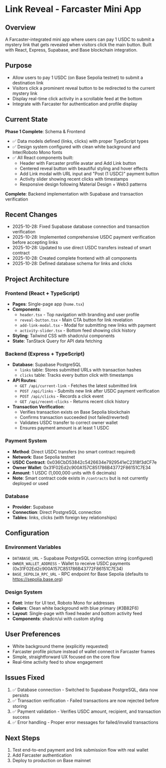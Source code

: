 # Link Reveal - Farcaster Mini App

## Overview
A Farcaster-integrated mini app where users can pay 1 USDC to submit a mystery link that gets revealed when visitors click the main button. Built with React, Express, Supabase, and Base blockchain integration.

## Purpose
- Allow users to pay 1 USDC (on Base Sepolia testnet) to submit a destination link
- Visitors click a prominent reveal button to be redirected to the current mystery link
- Display real-time click activity in a scrollable feed at the bottom
- Integrate with Farcaster for authentication and profile display

## Current State
**Phase 1 Complete**: Schema & Frontend
- ✅ Data models defined (links, clicks) with proper TypeScript types
- ✅ Design system configured with clean white background and Inter/Roboto Mono fonts
- ✅ All React components built:
  - Header with Farcaster profile avatar and Add Link button
  - Centered reveal button with beautiful styling and hover effects
  - Add Link modal with URL input and "Post (1 USDC)" payment button
  - Activity slider showing recent clicks with timestamps
  - Responsive design following Material Design + Web3 patterns

**Complete**: Backend implementation with Supabase and transaction verification

## Recent Changes
- 2025-10-28: Fixed Supabase database connection and transaction verification
- 2025-10-28: Implemented comprehensive USDC payment verification before accepting links
- 2025-10-28: Updated to use direct USDC transfers instead of smart contract
- 2025-10-28: Created complete frontend with all components
- 2025-10-28: Defined database schema for links and clicks

## Project Architecture

### Frontend (React + TypeScript)
- **Pages**: Single-page app (`home.tsx`)
- **Components**:
  - `header.tsx` - Top navigation with branding and user profile
  - `reveal-button.tsx` - Main CTA button for link revelation
  - `add-link-modal.tsx` - Modal for submitting new links with payment
  - `activity-slider.tsx` - Bottom feed showing click history
- **Styling**: Tailwind CSS with shadcn/ui components
- **State**: TanStack Query for API data fetching

### Backend (Express + TypeScript)
- **Database**: Supabase PostgreSQL
  - `links` table: Stores submitted URLs with transaction hashes
  - `clicks` table: Tracks every button click with timestamps
- **API Routes**:
  - `GET /api/current-link` - Fetches the latest submitted link
  - `POST /api/links` - Submits new link after USDC payment verification
  - `POST /api/clicks` - Records a click event
  - `GET /api/recent-clicks` - Returns recent click history
- **Transaction Verification**: 
  - Verifies transaction exists on Base Sepolia blockchain
  - Confirms transaction succeeded (not failed/reverted)
  - Validates USDC transfer to correct owner wallet
  - Ensures payment amount is at least 1 USDC

### Payment System
- **Method**: Direct USDC transfers (no smart contract required)
- **Network**: Base Sepolia testnet
- **USDC Contract**: 0x036CbD53842c5426634e7929541eC2318f3dCF7e
- **Owner Wallet**: 0x31F02Ed2c900A157C851786B43772F86151C7E34
- **Amount**: 1 USDC (1,000,000 units with 6 decimals)
- **Note**: Smart contract code exists in `/contracts` but is not currently deployed or used

### Database
- **Provider**: Supabase
- **Connection**: Direct PostgreSQL connection
- **Tables**: links, clicks (with foreign key relationships)

## Configuration

### Environment Variables
- `DATABASE_URL` - Supabase PostgreSQL connection string (configured)
- `OWNER_WALLET_ADDRESS` - Wallet to receive USDC payments (0x31F02Ed2c900A157C851786B43772F86151C7E34)
- `BASE_SEPOLIA_RPC_URL` - RPC endpoint for Base Sepolia (defaults to https://sepolia.base.org)

### Design System
- **Font**: Inter for UI text, Roboto Mono for addresses
- **Colors**: Clean white background with blue primary (#3B82F6)
- **Layout**: Single-page with fixed header and bottom activity feed
- **Components**: shadcn/ui with custom styling

## User Preferences
- White background theme (explicitly requested)
- Farcaster profile picture instead of wallet connect in Farcaster frames
- Simple, straightforward UX focused on the core flow
- Real-time activity feed to show engagement

## Issues Fixed
1. ✅ Database connection - Switched to Supabase PostgreSQL, data now persists
2. ✅ Transaction verification - Failed transactions are now rejected before storing
3. ✅ Payment validation - Verifies USDC amount, recipient, and transaction success
4. ✅ Error handling - Proper error messages for failed/invalid transactions

## Next Steps
1. Test end-to-end payment and link submission flow with real wallet
2. Add Farcaster authentication
3. Deploy to production on Base mainnet
